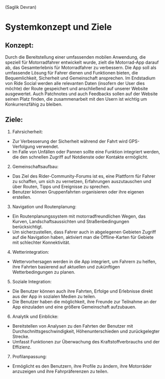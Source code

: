 (Saglik Devran)  
# Systemkonzept und Ziele

## Konzept:
Durch die Bereitstellung einer umfassenden mobilen Anwendung, die speziell für Motorradfahrer entwickelt wurde, zielt die Motorrad-App darauf ab, das Gesamterlebnis für Motorradfahrer zu verbessern. Die App soll als umfassende Lösung für Fahrer dienen und Funktionen bieten, die Bequemlichkeit, Sicherheit und Gemeinschaft ansprechen.
Im Endstadium von Ride Social werden alle relevanten Daten (insofern der User dies möchte) der Route gespeichert und anschließend auf unserer Website ausgewertet.
Auch Patchnotes und auch Feedbacks sollen auf der Website seinen Platz finden, die zusammenarbeit mit den Usern ist wichtig um Konkurrenzfähig zu bleiben.

## Ziele:
1. Fahrsicherheit:
* Zur Verbesserung der Sicherheit während der Fahrt wird GPS-Verfolgung verwendet.
* Im Falle von Unfällen oder Pannen sollte eine Funktion integriert werden, die den schnellen Zugriff auf Notdienste oder Kontakte ermöglicht.

2. Gemeinschaftsaufbau:
* Das Ziel des Rider-Community-Forums ist es, eine Plattform für Fahrer zu schaffen, um sich zu vernetzen, Erfahrungen auszutauschen und über Routen, Tipps und Ereignisse zu sprechen.
* Benutzer können Gruppenfahrten organisieren oder ihre eigenen erstellen.

3. Navigation und Routenplanung:
* Ein Routenplanungssystem mit motorradfreundlichen Wegen, das Kurven, Landschaftsaussichten und Straßenbedingungen berücksichtigt.
* Um sicherzustellen, dass Fahrer auch in abgelegenen Gebieten Zugriff auf die Navigation haben, aktiviert man die Offline-Karten für Gebiete mit schlechter Konnektivität.

4. Wetterintegration:
* Wettervorhersagen werden in die App integriert, um Fahrern zu helfen, ihre Fahrten basierend auf aktuellen und zukünftigen Wetterbedingungen zu planen.

5. Soziale Integration:
* Die Benutzer können auch ihre Fahrten, Erfolge und Erlebnisse direkt aus der App in sozialen Medien zu teilen.
* Die Benutzer haben die möglichkeit, ihre Freunde zur Teilnahme an der App einzuladen und eine größere Gemeinschaft aufzubauen.

6. Analytik und Einblicke:
* Bereitstellen von Analysen zu den Fahrten der Benutzer mit Durchschnittsgeschwindigkeit, Höhenunterschieden und zurückgelegter Strecke.
* Umfasst Funktionen zur Überwachung des Kraftstoffverbrauchs und der Effizienz. 

7. Profilanpassung:
* Ermöglicht es den Benutzern, ihre Profile zu ändern, ihre Motorräder anzuzeigen und ihre Fahrpräferenzen zu teilen.
